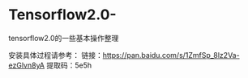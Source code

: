 # Tensorflow2.0-
tensorflow2.0的一些基本操作整理 

安装具体过程请参考：
链接：https://pan.baidu.com/s/1ZmfSp_8lz2Va-ezGlvn8yA 
提取码：5e5h 
